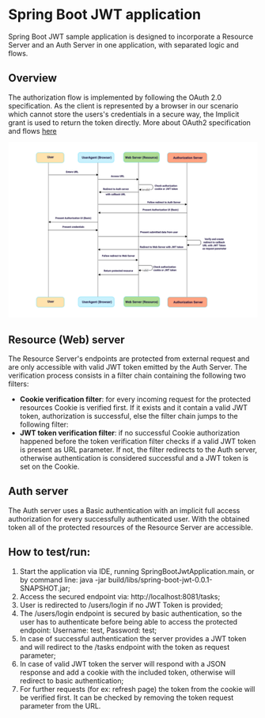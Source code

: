 # Spring Boot JWT application

Spring Boot JWT sample application is designed to incorporate a Resource Server and an Auth Server in one application, with separated logic and flows.

## Overview

The authorization flow is implemented by following the OAuth 2.0 specification. As the client is represented by a browser in our scenario which cannot store the users's credentials in a secure way, the Implicit grant is used to return the token directly. 
More about OAuth2 specification and flows [here](https://github.com/digital-consulting/oauth2) 

![oauth-diagram-implicit-spring-jwt](doc/oauth-diagram-implicit-spring-jwt.png) 


## Resource (Web) server

The Resource Server's endpoints are protected from external request and are only accessible with valid JWT token emitted by the Auth Server.
The verification process consists in a filter chain containing the following two filters:
* **Cookie verification filter**: for every incoming request for the protected resources Cookie is verified first. If it exists and it contain a valid JWT token, authorization is successful, else the filter chain jumps to the following filter: 
* **JWT token verification filter**: if no successful Cookie authorization happened before the token verification filter checks if a valid JWT token is present as URL parameter. If not, the filter redirects to the Auth server, otherwise authentication is considered successful and a JWT token is set on the Cookie.
 
## Auth server

The Auth server uses a Basic authentication with an implicit full access authorization for every successfully authenticated user. With the obtained token all of the protected resources of the Resource Server are accessible.   

## How to test/run:

1. Start the application via IDE, running SpringBootJwtApplication.main, or by command line: java -jar build/libs/spring-boot-jwt-0.0.1-SNAPSHOT.jar;
1. Access the secured endpoint via: http://localhost:8081/tasks;
2. User is redirected to /users/login if no JWT Token is provided;
3. The /users/login endpoint is secured by basic authentication, so the user has to authenticate before being able to access the protected endpoint: Username: test, Password: test;
4. In case of successful authentication the server provides a JWT token and will redirect to the /tasks endpoint with the token as request parameter;
5. In case of valid JWT token the server will respond with a JSON response and add a cookie with the included token, otherwise will redirect to basic authentication;
6. For further requests (for ex: refresh page) the token from the cookie will be verified first. It can be checked by removing the token request parameter from the URL.


